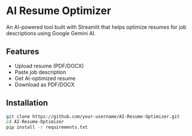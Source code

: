 # AI Resume Optimizer

An AI-powered tool built with Streamlit that helps optimize resumes for job descriptions using Google Gemini AI.

## Features
- Upload resume (PDF/DOCX)
- Paste job description
- Get AI-optimized resume
- Download as PDF/DOCX

## Installation
```bash
git clone https://github.com/your-username/AI-Resume-Optimizer.git
cd AI-Resume-Optimizer
pip install -r requirements.txt
